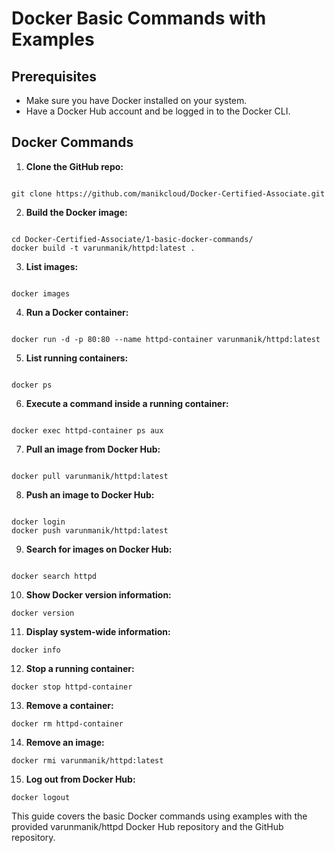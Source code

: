 # Docker Basic Commands with Examples

## Prerequisites

- Make sure you have Docker installed on your system.
- Have a Docker Hub account and be logged in to the Docker CLI.

## Docker Commands

1. **Clone the GitHub repo:**

```

git clone https://github.com/manikcloud/Docker-Certified-Associate.git
```





2. **Build the Docker image:**

```

cd Docker-Certified-Associate/1-basic-docker-commands/
docker build -t varunmanik/httpd:latest .
```


3. **List images:**

```

docker images
```





4. **Run a Docker container:**

```

docker run -d -p 80:80 --name httpd-container varunmanik/httpd:latest
```





5. **List running containers:**

```

docker ps
```



6. **Execute a command inside a running container:**

```

docker exec httpd-container ps aux
```





7. **Pull an image from Docker Hub:**

```

docker pull varunmanik/httpd:latest

```




8. **Push an image to Docker Hub:**

```

docker login
docker push varunmanik/httpd:latest
```





9. **Search for images on Docker Hub:**

```

docker search httpd

```


10. **Show Docker version information:**

 ```
 docker version
 ```

11. **Display system-wide information:**

 ```
 docker info
 ```

12. **Stop a running container:**

 ```
 docker stop httpd-container
 ```

13. **Remove a container:**

 ```
 docker rm httpd-container
 ```

14. **Remove an image:**

 ```
 docker rmi varunmanik/httpd:latest
 ```

15. **Log out from Docker Hub:**

 ```
 docker logout
 ```
This guide covers the basic Docker commands using examples with the provided varunmanik/httpd Docker Hub repository and the GitHub repository.




